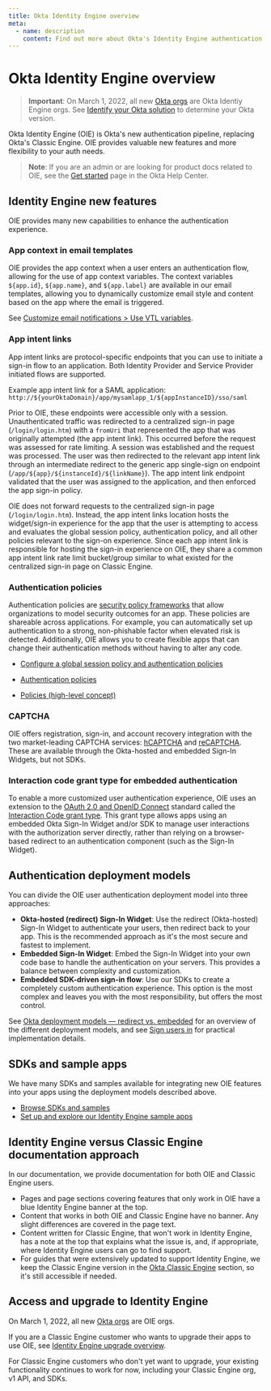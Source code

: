 ```yaml
---
title: Okta Identity Engine overview
meta:
  - name: description
    content: Find out more about Okta's Identity Engine authentication flow, what developer features it unlocks, and how to use it.
---
```

# Okta Identity Engine overview

<ApiLifecycle access="ie" />

> **Important**: On March 1, 2022, all new [Okta orgs](/docs/concepts/okta-organizations/) are Okta Identiy Engine orgs. See [Identify your Okta solution](https://help.okta.com/okta_help.htm?type=oie&id=ext-oie-version) to determine your Okta version.

Okta Identity Engine (OIE) is Okta's new authentication pipeline, replacing Okta's Classic Engine. OIE provides valuable new features and more flexibility to your auth needs. 

> **Note**: If you are an admin or are looking for product docs related to OIE, see the [Get started](https://help.okta.com/okta_help.htm?type=oie&id=ext-get-started-oie) page in the Okta Help Center.


## Identity Engine new features

OIE provides many new capabilities to enhance the authentication experience.

### App context in email templates

OIE provides the app context when a user enters an authentication flow, allowing for the use of app context variables. The context variables `${app.id}`, `${app.name}`, and `${app.label}` are available in our email templates, allowing you to dynamically customize email style and content based on the app where the email is triggered.

See [Customize email notifications > Use VTL variables](/docs/guides/custom-email/main/#use-vtl-variables).

### App intent links

App intent links are protocol-specific endpoints that you can use to initiate a sign-in flow to an application. Both Identity Provider and Service Provider initiated flows are supported.

Example app intent link for a SAML application:
`http://${yourOktaDomain}/app/mysamlapp_1/${appInstanceID}/sso/saml`

Prior to OIE, these endpoints were accessible only with a session. Unauthenticated traffic was redirected to a centralized sign-in page (`/login/login.htm`) with a `fromUri` that represented the app that was originally attempted (the app intent link). This occurred before the request was assessed for rate limiting. A session was established and the request was processed. The user was then redirected to the relevant app intent link through an intermediate redirect to the generic app single-sign on endpoint (`/app/${app}/${instanceId}/${linkName}`). The app intent link endpoint validated that the user was assigned to the application, and then enforced the app sign-in policy.

OIE does not forward requests to the centralized sign-in page (`/login/login.htm`). Instead, the app intent links location hosts the widget/sign-in experience for the app that the user is attempting to access and evaluates the global session policy, authentication policy, and all other policies relevant to the sign-on experience. Since each app intent link is responsible for hosting the sign-in experience on OIE, they share a common app intent link rate limit bucket/group similar to what existed for the centralized sign-in page on Classic Engine.

### Authentication policies

Authentication policies are [security policy frameworks](https://csrc.nist.gov/publications/detail/sp/800-63b/final) that allow organizations to model security outcomes for an app. These policies are shareable across applications. For example, you can automatically set up authentication to a strong, non-phishable factor when elevated risk is detected. Additionally, OIE allows you to create flexible apps that can change their authentication methods without having to alter any code.

* [Configure a global session policy and authentication policies](/docs/guides/configure-signon-policy/)

* [Authentication policies](https://help.okta.com/okta_help.htm?type=oie&id=ext-about-asop)

* [Policies (high-level concept)](/docs/concepts/policies/)

### CAPTCHA

OIE offers registration, sign-in, and account recovery integration with the two market-leading CAPTCHA services: [hCAPTCHA](https://www.hcaptcha.com/) and [reCAPTCHA](https://www.google.com/recaptcha/about/). These are available through the Okta-hosted and embedded Sign-In Widgets, but not SDKs.

### Interaction code grant type for embedded authentication

To enable a more customized user authentication experience, OIE uses an extension to the [OAuth 2.0 and OpenID Connect](/docs/concepts/oauth-openid) standard called the [Interaction Code grant type](/docs/concepts/interaction-code/). This grant type allows apps using an embedded Okta Sign-In Widget and/or SDK to manage user interactions with the authorization server directly, rather than relying on a browser-based redirect to an authentication component (such as the Sign-In Widget).

## Authentication deployment models

You can divide the OIE user authentication deployment model into three approaches:

* **Okta-hosted (redirect) Sign-In Widget**: Use the redirect (Okta-hosted) Sign-In Widget to authenticate your users, then redirect back to your app. This is the recommended approach as it's the most secure and fastest to implement.
* **Embedded Sign-In Widget**: Embed the Sign-In Widget into your own code base to handle the authentication on your servers. This provides a balance between complexity and customization.
* **Embedded SDK-driven sign-in flow**: Use our SDKs to create a completely custom authentication experience. This option is the most complex and leaves you with the most responsibility, but offers the most control.

See [Okta deployment models &mdash; redirect vs. embedded](/docs/concepts/redirect-vs-embedded/) for an overview of the different deployment models, and see [Sign users in](/docs/guides/sign-in-overview/) for practical implementation details.

## SDKs and sample apps

We have many SDKs and samples available for integrating new OIE features into your apps using the deployment models described above. 
* [Browse SDKs and samples](/code/)
* [Set up and explore our Identity Engine sample apps](/docs/guides/oie-embedded-common-download-setup-app/)

## Identity Engine versus Classic Engine documentation approach

In our documentation, we provide documentation for both OIE and Classic Engine users.

* Pages and page sections covering features that only work in OIE have a blue Identity Engine banner at the top.
* Content that works in both OIE and Classic Engine have no banner. Any slight differences are covered in the page text.
* Content written for Classic Engine, that won't work in Identity Engine, has a note at the top that explains what the issue is, and, if appropriate, where Identity Engine users can go to find support.
* For guides that were extensively updated to support Identity Engine, we keep the Classic Engine version in the [Okta Classic Engine](/docs/guides/archive-overview/) section, so it's still accessible if needed.

## Access and upgrade to Identity Engine

On March 1, 2022, all new [Okta orgs](/docs/concepts/okta-organizations/) are OIE orgs.

If you are a Classic Engine customer who wants to upgrade their apps to use OIE, see [Identity Engine upgrade overview](/docs/guides/oie-upgrade-overview/).

For Classic Engine customers who don't yet want to upgrade, your existing functionality continues to work for now, including your Classic Engine org, v1 API, and SDKs.
